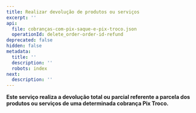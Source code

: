 ```yaml
---
title: Realizar devolução de produtos ou serviços
excerpt: ''
api:
  file: cobranças-com-pix-saque-e-pix-troco.json
  operationId: delete_order-order-id-refund
deprecated: false
hidden: false
metadata:
  title: ''
  description: ''
  robots: index
next:
  description: ''
---
```

**Este serviço realiza a devolução total ou parcial referente a parcela dos produtos ou serviços de uma determinada cobrança Pix Troco.**